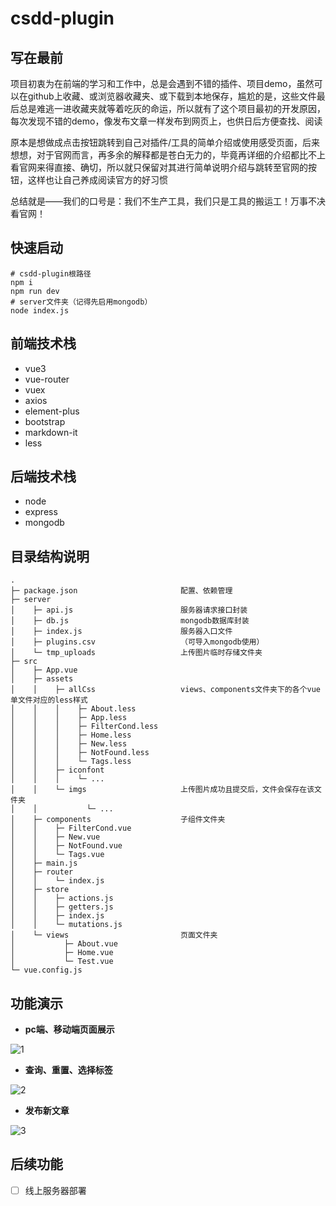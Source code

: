 # csdd-plugin

## 写在最前

项目初衷为在前端的学习和工作中，总是会遇到不错的插件、项目demo，虽然可以在github上收藏、或浏览器收藏夹、或下载到本地保存，尴尬的是，这些文件最后总是难逃一进收藏夹就等着吃灰的命运，所以就有了这个项目最初的开发原因，每次发现不错的demo，像发布文章一样发布到网页上，也供日后方便查找、阅读

原本是想做成点击按钮跳转到自己对插件/工具的简单介绍或使用感受页面，后来想想，对于官网而言，再多余的解释都是苍白无力的，毕竟再详细的介绍都比不上看官网来得直接、确切，所以就只保留对其进行简单说明介绍与跳转至官网的按钮，这样也让自己养成阅读官方的好习惯

总结就是——我们的口号是：我们不生产工具，我们只是工具的搬运工！万事不决看官网！

## 快速启动

```
# csdd-plugin根路径
npm i 
npm run dev
# server文件夹（记得先启用mongodb）
node index.js
```

## 前端技术栈

- vue3
- vue-router
- vuex
- axios
- element-plus
- bootstrap
- markdown-it
- less

## 后端技术栈

- node
- express
- mongodb

## 目录结构说明

```
.
├─ package.json                       配置、依赖管理
├─ server
│    ├─ api.js                        服务器请求接口封装
│    ├─ db.js                         mongodb数据库封装
│    ├─ index.js                      服务器入口文件
│    ├─ plugins.csv                   （可导入mongodb使用）
│    └─ tmp_uploads                   上传图片临时存储文件夹
├─ src
│    ├─ App.vue
│    ├─ assets
│    │    ├─ allCss                   views、components文件夹下的各个vue单文件对应的less样式
│    │    │    ├─ About.less
│    │    │    ├─ App.less
│    │    │    ├─ FilterCond.less
│    │    │    ├─ Home.less
│    │    │    ├─ New.less
│    │    │    ├─ NotFound.less
│    │    │    └─ Tags.less
│    │    ├─ iconfont
│    │    │    └─ ...
│    │    └─ imgs                     上传图片成功且提交后，文件会保存在该文件夹
│    │           └─ ...
│    ├─ components                    子组件文件夹
│    │    ├─ FilterCond.vue
│    │    ├─ New.vue
│    │    ├─ NotFound.vue
│    │    └─ Tags.vue
│    ├─ main.js
│    ├─ router
│    │    └─ index.js
│    ├─ store
│    │    ├─ actions.js
│    │    ├─ getters.js
│    │    ├─ index.js
│    │    └─ mutations.js
│    └─ views                         页面文件夹
│           ├─ About.vue
│           ├─ Home.vue
│           └─ Test.vue
└─ vue.config.js
```

## 功能演示

- **pc端、移动端页面展示**

![1](README.assets/1.gif)

- **查询、重置、选择标签**

![2](README.assets/2.gif)

- **发布新文章**

![3](README.assets/3.gif)

## 后续功能

- [ ] 线上服务器部署

